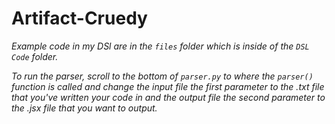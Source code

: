 # Artifact-Cruedy

_Example code in my DSl are in the `files` folder which is inside of the `DSL Code` folder._

_To run the parser, scroll to the bottom of `parser.py` to where the `parser()` function is called and change the input file *the first parameter* to the .txt file that you've written your code in and the output file *the second parameter* to the .jsx file that you want to output._
